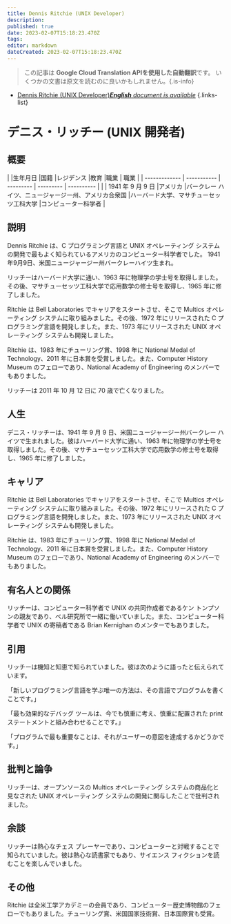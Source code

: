 ```yaml
---
title: Dennis Ritchie (UNIX Developer)
description: 
published: true
date: 2023-02-07T15:18:23.470Z
tags: 
editor: markdown
dateCreated: 2023-02-07T15:18:23.470Z
---
```


> この記事は **Google Cloud Translation APIを使用した自動翻訳**です。
いくつかの文書は原文を読むのに良いかもしれません。{.is-info}



- [Dennis Ritchie (UNIX Developer)***English** document is available*](/en/Knowledge-base/Dictionary/Person/dennis-ritchie-unix-developer)
{.links-list}


# デニス・リッチー (UNIX 開発者)

## 概要

| |生年月日 |国籍 |レジデンス |教育 |職業 | 職業
| | ------------- | ----------- | --------- | --------- | ---------- |
| | 1941 年 9 月 9 日 |アメリカ |バークレー ハイツ、ニュージャージー州、アメリカ合衆国 |ハーバード大学、マサチューセッツ工科大学 |コンピューター科学者 |

## 説明

Dennis Ritchie は、C プログラミング言語と UNIX オペレーティング システムの開発で最もよく知られているアメリカのコンピューター科学者でした。 1941年9月9日、米国ニュージャージー州バークレーハイツ生まれ。

リッチーはハーバード大学に通い、1963 年に物理学の学士号を取得しました。その後、マサチューセッツ工科大学で応用数学の修士号を取得し、1965 年に修了しました。

Ritchie は Bell Laboratories でキャリアをスタートさせ、そこで Multics オペレーティング システムに取り組みました。その後、1972 年にリリースされた C プログラミング言語を開発しました。また、1973 年にリリースされた UNIX オペレーティング システムも開発しました。

Ritchie は、1983 年にチューリング賞、1998 年に National Medal of Technology、2011 年に日本賞を受賞しました。また、Computer History Museum のフェローであり、National Academy of Engineering のメンバーでもありました。

リッチーは 2011 年 10 月 12 日に 70 歳で亡くなりました。

## 人生

デニス・リッチーは、1941 年 9 月 9 日、米国ニュージャージー州バークレー ハイツで生まれました。彼はハーバード大学に通い、1963 年に物理学の学士号を取得しました。その後、マサチューセッツ工科大学で応用数学の修士号を取得し、1965 年に修了しました。

## キャリア

Ritchie は Bell Laboratories でキャリアをスタートさせ、そこで Multics オペレーティング システムに取り組みました。その後、1972 年にリリースされた C プログラミング言語を開発しました。また、1973 年にリリースされた UNIX オペレーティング システムも開発しました。

Ritchie は、1983 年にチューリング賞、1998 年に National Medal of Technology、2011 年に日本賞を受賞しました。また、Computer History Museum のフェローであり、National Academy of Engineering のメンバーでもありました。

## 有名人との関係

リッチーは、コンピューター科学者で UNIX の共同作成者であるケン トンプソンの親友であり、ベル研究所で一緒に働いていました。また、コンピューター科学者で UNIX の寄稿者である Brian Kernighan のメンターでもありました。

## 引用

リッチーは機知と知恵で知られていました。彼は次のように語ったと伝えられています。

「新しいプログラミング言語を学ぶ唯一の方法は、その言語でプログラムを書くことです。」

「最も効果的なデバッグ ツールは、今でも慎重に考え、慎重に配置された print ステートメントと組み合わせることです。」

「プログラムで最も重要なことは、それがユーザーの意図を達成するかどうかです。」

## 批判と論争

リッチーは、オープンソースの Multics オペレーティング システムの商品化と見なされた UNIX オペレーティング システムの開発に関与したことで批判されました。

## 余談

リッチーは熱心なチェス プレーヤーであり、コンピューターと対戦することで知られていました。彼は熱心な読書家でもあり、サイエンス フィクションを読むことを楽しんでいました。

## その他

Ritchie は全米工学アカデミーの会員であり、コンピューター歴史博物館のフェローでもありました。チューリング賞、米国国家技術賞、日本国際賞も受賞。